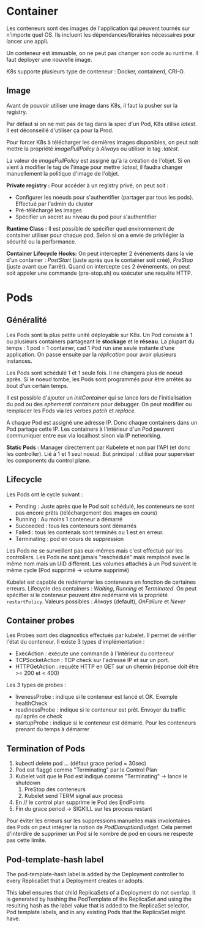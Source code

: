 # Container

Les conteneurs sont des images de l'application qui peuvent tournés sur n'importe quel OS.
Ils incluent les dépendances/librairies nécessaires pour lancer une appli.

Un conteneur est immuable, on ne peut pas changer son code au runtime. Il faut déployer une nouvelle image.

K8s supporte plusieurs type de conteneur : Docker, containerd, CRI-O.

## Image
Avant de pouvoir utiliser une image dans K8s, il faut la pusher sur la registry.

Par défaut si on ne met pas de tag dans la spec d'un Pod, K8s utilise *latest*.
Il est déconseillé d'utiliser ça pour la Prod.

Pour forcer K8s à télécharger les dernières images disponibles, on peut soit mettre la propriété *imagePullPolicy* à *Always* ou utiliser le tag *:latest*.

La valeur de *imagePullPolicy* est assigné qu'à la création de l'objet. Si on vient à modifier le tag de l'image pour mettre *:latest*, il faudra changer manuellement la politique d'image de l'objet.

**Private registry :**
Pour accéder à un registry privé, on peut soit : 
* Configurer les noeuds pour s'authentifier (partager par tous les pods). Effectué par l'admin du cluster
* Pré-téléchargé les images
* Spécifier un secret au niveau du pod pour s'authentifier

**Runtime Class :**
Il est possible de spécifier quel environnement de container utiliser pour chaque pod. Selon si on a envie de privilégier la sécurité ou la performance.

**Container Lifecycle Hooks:**
On peut intercepter 2 événements dans la vie d'un container : *PostStart* (juste après que le container soit créé), *PreStop* (juste avant que l'arrêt).
Quand on intercepte ces 2 événements, on peut soit appeler une commande (pre-stop.sh) ou exécuter une requête HTTP.

# Pods
## Généralité
Les Pods sont la plus petite unité déployable sur K8s. Un Pod consiste à 1 ou plusieurs containers partageant le **stockage** et le **réseau**.
La plupart du temps : 1 pod = 1 container, cad 1 Pod run une seule instante d'une application. On passe ensuite par la *réplication* pour avoir plusieurs instances. 

Les Pods sont schédulé 1 et 1 seule fois. Il ne changera plus de noeud après. Si le noeud tombe, les Pods sont programmés pour être arrêtés au bout d'un certain temps. 

Il est possible d'ajouter un *initContainer* qui se lance lors de l'initialisation du pod ou des *ephemeral containers* pour debugger.
On peut modifier ou remplacer les Pods via les verbes *patch* et *replace*.

A chaque Pod est assigné une adresse IP. Donc chaque containers dans un Pod partage cette IP. 
Les containers à l'intérieur d'un Pod peuvent communiquer entre eux via localhost sinon via IP networking.

**Static Pods :** Manager directement par Kubelete et non par l'API (et donc les controller). Lié à 1 et 1 seul noeud. But principal : utilisé pour superviser les components du control plane.

## Lifecycle
Les Pods ont le cycle suivant :
* Pending : Juste après que le Pod soit schédulé, les conteneurs ne sont pas encore prêts (téléchargement des images en cours)
* Running : Au moins 1 conteneur a démarré
* Succeeded : tous les conteneurs sont démarrés
* Failed : tous les contenais sont terminés ou 1 est en erreur.
* Terminating : pod en cours de suppression

Les Pods ne se surveillent pas eux-mêmes mais c'est effectué par les controllers. Les Pods ne sont jamais "reschédulé" mais remplacé avec le même nom mais un UID différent.
Les volumes attachés à un Pod suivent le même cycle (Pod supprimé -> volume supprimé)

Kubelet est capable de redémarrer les conteneurs en fonction de certaines erreurs. 
Lifecycle des containers : *Waiting*, *Running* et *Terminated*.
On peut spécifier si le conteneur peuvent être redémarré via la propriété ``restartPolicy``. Valeurs possibles : *Always* (default), *OnFailure* et *Never*

## Container probes
Les Probes sont des diagnostics effectués par kubelet. Il permet de vérifier l'état du conteneur. Il existe 3 types d'implémentation :
* ExecAction : exécute une commande à l'intérieur du conteneur
* TCPSocketAction : TCP check sur l'adresse IP et sur un port.
* HTTPGetAction : requête HTTP en GET sur un chemin (réponse doit être >= 200 et < 400)

Les 3 types de probes :
* livenessProbe : indique si le conteneur est lancé et OK. Exemple healthCheck
* readinessProbe : indique si le conteneur est prêt. Envoyer du traffic qu'après ce check
* startupProbe : indique si le conteneur est démarré. Pour les conteneurs prenant du temps à démarrer

## Termination of Pods
1. kubectl delete pod ... (défaut grace period = 30sec)
1. Pod est flaggé comme "Terminating" par le Control Plan
1. Kubelet voit que le Pod est indiqué comme "Terminating" -> lance le shutdown
    1. PreStop des conteneurs
    1. Kubelet send TERM signal aux process
1. En // le control plan supprime le Pod des EndPoints    
1. Fin du grace period -> SIGKILL sur les process restant

Pour éviter les erreurs sur les suppressions manuelles mais involontaires des Pods on peut intégrer la notion de *PodDisruptionBudget*. Cela permet d'interdire de supprimer un Pod si le nombre de pod en cours ne respecte pas cette limite.

## Pod-template-hash label
The pod-template-hash label is added by the Deployment controller to every ReplicaSet that a Deployment creates or adopts.

This label ensures that child ReplicaSets of a Deployment do not overlap. It is generated by hashing the PodTemplate of the ReplicaSet and using the resulting hash as the label value that is added to the ReplicaSet selector, Pod template labels, and in any existing Pods that the ReplicaSet might have.



